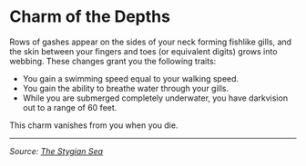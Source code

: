 # Charm of the Depths

Rows of gashes appear on the sides of your neck forming fishlike gills, and the skin between your fingers and toes (or equivalent digits) grows into webbing. These changes grant you the following traits:

- You gain a swimming speed equal to your walking speed.
- You gain the ability to breathe water through your gills.
- While you are submerged completely underwater, you have darkvision out to a range of 60 feet.

This charm vanishes from you when you die.

---

_Source: [The Stygian Sea](https://github.com/mpanighetti/dnd5e-stygian-sea)_
